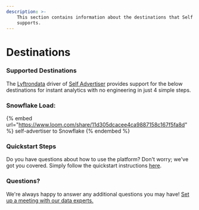 ```yaml
---
description: >-
    This section contains information about the destinations that Self Advertiser
    supports.
---
```


# Destinations

### Supported Destinations

The [Lyftrondata](https://www.lyftrondata.com/) driver of [Self Advertiser](https://www.lyftrondata.com/integration/self-advertiser/) provides support for the below destinations for instant analytics with no engineering in just 4 simple steps.

### Snowflake Load:

{% embed url="https://www.loom.com/share/11d305dcacee4ca9887158c167f5fa8d" %}
self-advertiser to Snowflake
{% endembed %}

### Quickstart Steps

Do you have questions about how to use the platform? Don't worry; we've got you covered. Simply follow the quickstart instructions [here](../../../quickstart-steps.md).

### Questions? <a href="#questions" id="questions"></a>

We're always happy to answer any additional questions you may have! [Set up a meeting with our data experts.](https://www.lyftrondata.com/book-a-meeting/)
